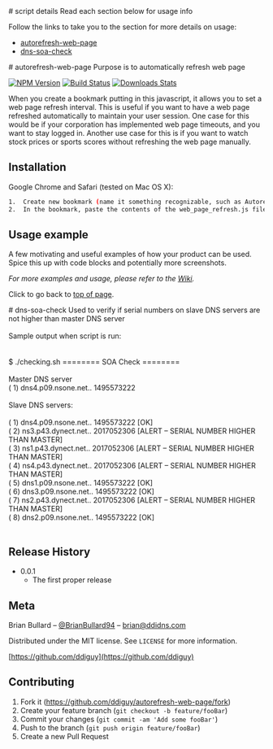 <a name="top-of-page">
# script details
Read each section below for usage info
</a>

Follow the links to take you to the section for more details on usage:</br>
-  [autorefresh-web-page](#autorefresh-web-page)
-  [dns-soa-check](#dns-soa-check)


<a name="autorefresh-web-page">
# autorefresh-web-page
Purpose is to automatically refresh web page
</a>

[![NPM Version][npm-image]][npm-url]
[![Build Status][travis-image]][travis-url]
[![Downloads Stats][npm-downloads]][npm-url]

When you create a bookmark putting in this javascript, it allows you to set a web page refresh interval.  This is useful if you want to have a web page refreshed automatically to maintain your user session.  One case for this would be if your corporation has implemented web page timeouts, and you want to stay logged in.  Another use case for this is if you want to watch stock prices or sports scores without refreshing the web page manually.

## Installation

Google Chrome and Safari (tested on Mac OS X):

```sh
1.  Create new bookmark (name it something recognizable, such as Autorefresh)
2.  In the bookmark, paste the contents of the web_page_refresh.js file 
```

## Usage example

A few motivating and useful examples of how your product can be used. Spice this up with code blocks and potentially more screenshots.

_For more examples and usage, please refer to the [Wiki][wiki]._

Click to go back to [top of page](#top-of-page).


<a name="dns-soa-check">
# dns-soa-check
</a>
Used to verify if serial numbers on slave DNS servers are not higher than master DNS server</br>
</br>
Sample output when script is run:</br>
</br>
</br>
$ ./checking.sh 
======== SOA Check ========</br>
 </br>
Master DNS server</br>
( 1) dns4.p09.nsone.net.. 1495573222</br>
</br>
Slave DNS servers:</br>
</br>
( 1) dns4.p09.nsone.net.. 1495573222 [OK]</br>
( 2) ns3.p43.dynect.net.. 2017052306 [ALERT – SERIAL NUMBER HIGHER THAN MASTER]</br>
( 3) ns1.p43.dynect.net.. 2017052306 [ALERT – SERIAL NUMBER HIGHER THAN MASTER]</br>
( 4) ns4.p43.dynect.net.. 2017052306 [ALERT – SERIAL NUMBER HIGHER THAN MASTER]</br>
( 5) dns1.p09.nsone.net.. 1495573222 [OK]</br>
( 6) dns3.p09.nsone.net.. 1495573222 [OK]</br>
( 7) ns2.p43.dynect.net.. 2017052306 [ALERT – SERIAL NUMBER HIGHER THAN MASTER]</br>
( 8) dns2.p09.nsone.net.. 1495573222 [OK]</br>
</br>


## Release History

* 0.0.1
    * The first proper release

## Meta

Brian Bullard – [@BrianBullard94](https://twitter.com/brianbullard94) – brian@ddidns.com

Distributed under the MIT license. See ``LICENSE`` for more information.

[https://github.com/ddiguy](https://github.com/ddiguy)

## Contributing

1. Fork it (<https://github.com/ddiguy/autorefresh-web-page/fork>)
2. Create your feature branch (`git checkout -b feature/fooBar`)
3. Commit your changes (`git commit -am 'Add some fooBar'`)
4. Push to the branch (`git push origin feature/fooBar`)
5. Create a new Pull Request

<!-- Markdown link & img dfn's -->
[npm-image]: https://img.shields.io/npm/v/datadog-metrics.svg?style=flat-square
[npm-url]: https://npmjs.org/package/datadog-metrics
[npm-downloads]: https://img.shields.io/npm/dm/datadog-metrics.svg?style=flat-square
[travis-image]: https://img.shields.io/travis/dbader/node-datadog-metrics/master.svg?style=flat-square
[travis-url]: https://travis-ci.org/dbader/node-datadog-metrics
[wiki]: https://github.com/yourname/yourproject/wiki
